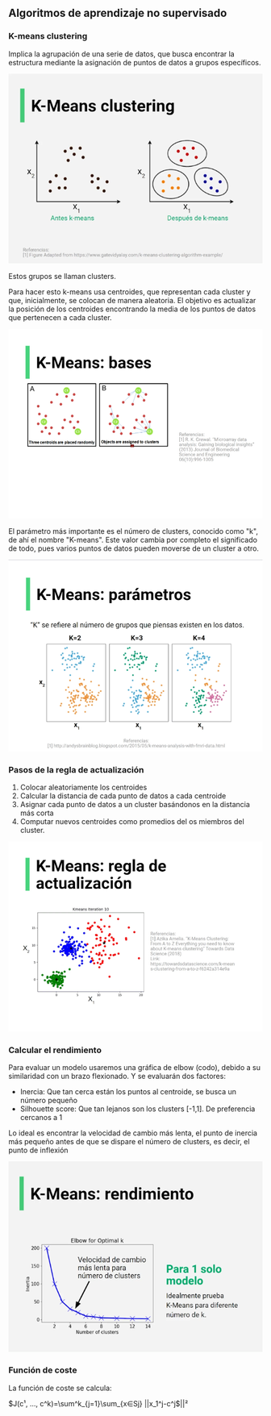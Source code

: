 ## Algoritmos de aprendizaje no supervisado

### K-means clustering

Implica la agrupación de una serie de datos, que busca encontrar la estructura mediante la asignación de puntos de datos a grupos específicos.

![](../img/k-means.png)

Estos grupos se llaman clusters.

Para hacer esto k-means usa centroides, que representan cada cluster y que, inicialmente, se colocan de manera aleatoria. El objetivo es actualizar la posición de los centroides encontrando la media de los puntos de datos que pertenecen a cada cluster.

![](../img/k-means-avg.png)

El parámetro más importante es el número de clusters, conocido como "k", de ahí el nombre "K-means". Este valor cambia por completo el significado de todo, pues varios puntos de datos pueden moverse de un cluster a otro.

![](../img/k-means-k.png)


### Pasos de la regla de actualización

1. Colocar aleatoriamente los centroides
2. Calcular la distancia de cada punto de datos a cada centroide
3. Asignar cada punto de datos a un cluster basándonos en la distancia más corta
4. Computar nuevos centroides como promedios del os miembros del cluster.

![](../img/k-means-update.png)

### Calcular el rendimiento

Para evaluar un modelo usaremos una gráfica de elbow (codo), debido a su similaridad con un brazo flexionado. Y se evaluarán dos factores:

- Inercia: Que tan cerca están los puntos al centroide, se busca un número pequeño
- Silhouette score: Que tan lejanos son los clusters [-1,1]. De preferencia cercanos a 1

Lo ideal es encontrar la velocidad de cambio más lenta, el punto de inercia más pequeño antes de que se dispare el número de clusters, es decir, el punto de inflexión

![](../img/k-means-performance.png)

### Función de coste

La función de coste se calcula:

$J(c¹, ..., c^k)=\sum^k_{j=1}\sum_{x∈Sj} ||x_1^j-c^j$||²

